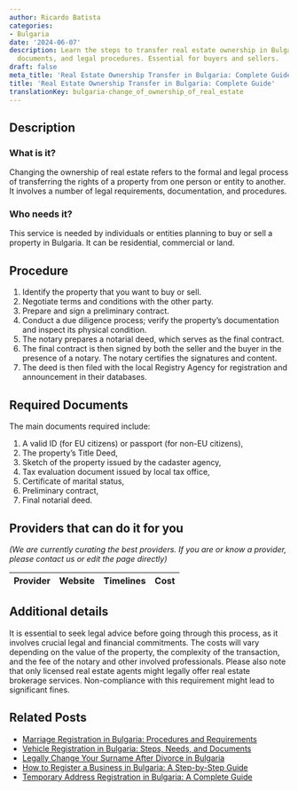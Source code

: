 ```yaml
---
author: Ricardo Batista
categories:
- Bulgaria
date: '2024-06-07'
description: Learn the steps to transfer real estate ownership in Bulgaria, required
  documents, and legal procedures. Essential for buyers and sellers.
draft: false
meta_title: 'Real Estate Ownership Transfer in Bulgaria: Complete Guide'
title: 'Real Estate Ownership Transfer in Bulgaria: Complete Guide'
translationKey: bulgaria-change_of_ownership_of_real_estate
---
```


## Description
### What is it?
Changing the ownership of real estate refers to the formal and legal process of transferring the rights of a property from one person or entity to another. It involves a number of legal requirements, documentation, and procedures.

### Who needs it?
This service is needed by individuals or entities planning to buy or sell a property in Bulgaria. It can be residential, commercial or land.

## Procedure
1. Identify the property that you want to buy or sell.
2. Negotiate terms and conditions with the other party.
3. Prepare and sign a preliminary contract. 
4. Conduct a due diligence process; verify the property’s documentation and inspect its physical condition. 
5. The notary prepares a notarial deed, which serves as the final contract. 
6. The final contract is then signed by both the seller and the buyer in the presence of a notary. The notary certifies the signatures and content. 
7. The deed is then filed with the local Registry Agency for registration and announcement in their databases.

## Required Documents
The main documents required include: 
1. A valid ID (for EU citizens) or passport (for non-EU citizens),
2. The property’s Title Deed,
3. Sketch of the property issued by the cadaster agency,
4. Tax evaluation document issued by local tax office,
5. Certificate of marital status,
6. Preliminary contract, 
7. Final notarial deed.

## Providers that can do it for you

_(We are currently curating the best providers. If you are or know a provider, please contact us or edit the page directly)_

| Provider        |     Website     |     Timelines    |       Cost      |
| :-------------: | :-------------: |  :-------------: | :-------------: |

## Additional details
It is essential to seek legal advice before going through this process, as it involves crucial legal and financial commitments. The costs will vary depending on the value of the property, the complexity of the transaction, and the fee of the notary and other involved professionals. Please also note that only licensed real estate agents might legally offer real estate brokerage services. Non-compliance with this requirement might lead to significant fines.


## Related Posts

- [Marriage Registration in Bulgaria: Procedures and Requirements](https://tramitit.com/guides/bulgaria/marriage_registration/)
- [Vehicle Registration in Bulgaria: Steps, Needs, and Documents](https://tramitit.com/guides/bulgaria/registration_of_a_new_vehicle/)
- [Legally Change Your Surname After Divorce in Bulgaria](https://tramitit.com/guides/bulgaria/registration_of_name_change_after_divorce/)
- [How to Register a Business in Bulgaria: A Step-by-Step Guide](https://tramitit.com/guides/bulgaria/business_registration/)
- [Temporary Address Registration in Bulgaria: A Complete Guide](https://tramitit.com/guides/bulgaria/temporary_address_registration/)